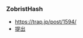 ### ZobristHash
- https://trap.jp/post/1594/
- [提出](https://atcoder.jp/contests/abc250/submissions/43812649)